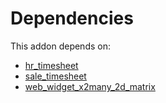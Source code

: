 # Dependencies

This addon depends on:

- [hr_timesheet](https://github.com/bringout/oca-ocb-hr/tree/7056a6865f6bd273a5c4cfc973b3c7a819ee6af0/odoo-bringout-oca-ocb-hr_timesheet)
- [sale_timesheet](https://github.com/bringout/oca-ocb-sale/tree/cfc4dbeb59ab3594bd1aa8f3bb16a1ee00557b4d/odoo-bringout-oca-ocb-sale_timesheet)
- [web_widget_x2many_2d_matrix](https://github.com/bringout/oca-technical)
